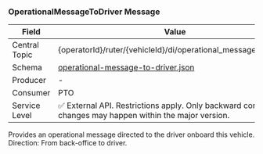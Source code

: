 ### OperationalMessageToDriver Message
| Field         | Value                                                                                                     |
|---------------|-----------------------------------------------------------------------------------------------------------|
| Central Topic | {operatorId}/ruter/{vehicleId}/di/operational_message_to_driver                                           |
| Schema        | [ operational-message-to-driver.json ](json-schemas/operational-message-to-driver.json)                   |
| Producer      | -                                                                                                         |
| Consumer      | PTO                                                                                                       |
| Service Level | ✅ External API. Restrictions apply. Only backward compatible changes may happen within the major version. | 

Provides an operational message directed to the driver onboard this vehicle. Direction: From back-office to driver.
